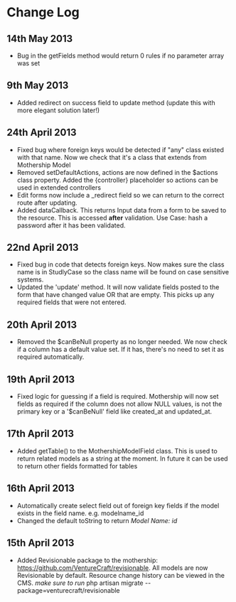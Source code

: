 # Change Log

## 14th May 2013

* Bug in the getFields method would return 0 rules if no parameter array was set

## 9th May 2013

* Added redirect on success field to update method (update this with more elegant solution later!)

## 24th April 2013

* Fixed bug where foreign keys would be detected if "any" class existed with that name. Now we check that it's a class that extends from Mothership Model
* Removed setDefaultActions, actions are now defined in the $actions class property. Added the {controller} placeholder so actions can be used in extended controllers
* Edit forms now include a _redirect field so we can return to the correct route after updating.
* Added dataCallback. This returns Input data from a form to be saved to the resource. This is accessed **after** validation. Use Case: hash a password after it has been validated.

## 22nd April 2013

* Fixed bug in code that detects foreign keys. Now makes sure the class name is in StudlyCase so the class name will be found on case sensitive systems.
* Updated the 'update' method. It will now validate fields posted to the form that have changed value OR that are empty. This picks up any required fields that were not entered.

## 20th April 2013

* Removed the $canBeNull property as no longer needed. We now check if a column has a default value set. If it has, there's no need to set it as required automatically.

## 19th April 2013

* Fixed logic for guessing if a field is required. Mothership will now set fields as required if the column does not allow NULL values, is not the primary key or a '$canBeNull' field like created_at and updated_at.

## 17th April 2013

* Added getTable() to the MothershipModelField class. This is used to return related models as a string at the moment. In future it can be used to return other fields formatted for tables

## 16th April 2013

* Automatically create select field out of foreign key fields if the model exists in the field name. e.g. modelname_id
* Changed the default toString to return _Model Name: id_

## 15th April 2013

* Added Revisionable package to the mothership: https://github.com/VentureCraft/revisionable. All models are now Revisionable by default. Resource change history can be viewed in the CMS. _make sure to run_ 
    php artisan migrate --package=venturecraft/revisionable
